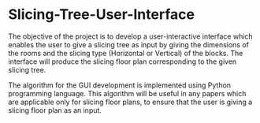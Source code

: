 # Slicing-Tree-User-Interface

The objective of the project is to develop a user-interactive interface which enables the user to give a slicing tree as input by giving the dimensions of the rooms and the slicing type (Horizontal or Vertical) of the blocks. The interface will produce the slicing floor plan corresponding to the given slicing tree. 

The algorithm for the GUI development is implemented using Python programming language. This algorithm will be useful in any papers which are applicable only for slicing floor plans, to ensure that the user is giving a slicing floor plan as an input.

